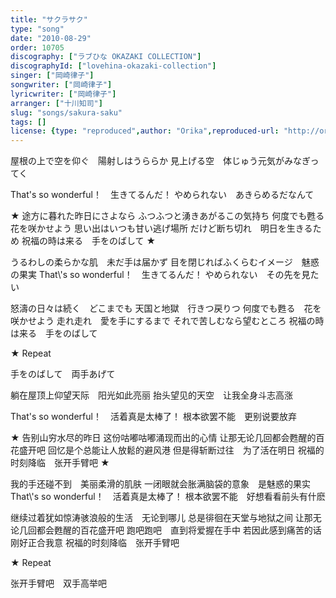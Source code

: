 ```yaml
---
title: "サクラサク"
type: "song"
date: "2010-08-29"
order: 10705
discography: ["ラブひな OKAZAKI COLLECTION"]
discographyId: ["lovehina-okazaki-collection"]
singer: ["岡崎律子"]
songwriter: ["岡崎律子"]
lyricwriter: ["岡崎律子"]
arranger: ["十川知司"]
slug: "songs/sakura-saku"
tags: []
license: {type: "reproduced",author: "Orika",reproduced-url: "http://orikamushi.myweb.hinet.net/",reproduced-website: "織歌蟲網站"}
---
```


屋根の上で空を仰ぐ　陽射しはうららか 
見上げる空　体じゅう元気がみなぎってく 

That's so wonderful！　生きてるんだ！ 
やめられない　あきらめるだなんて 

★ 途方に暮れた昨日にさよなら 
ふつふつと湧きあがるこの気持ち 
何度でも甦る　花を咲かせよう 
思い出はいつも甘い逃げ場所 
だけど断ち切れ　明日を生きるため 
祝福の時は来る　手をのばして ★ 

うるわしの柔らかな肌　未だ手は届かず 
目を閉じればふくらむイメージ　魅惑の果実 
That\\'s so wonderful！　生きてるんだ！ 
やめられない　その先を見たい 

怒濤の日々は続く　どこまでも 
天国と地獄　行きつ戻りつ 
何度でも甦る　花を咲かせよう 
走れ走れ　愛を手にするまで 
それで苦しむなら望むところ 
祝福の時は来る　手をのばして 

★ Repeat 

手をのばして　両手あげて

躺在屋顶上仰望天际　阳光如此亮丽 
抬头望见的天空　让我全身斗志高涨 

That's so wonderful！　活着真是太棒了！ 
根本欲罢不能　更别说要放弃 

★ 告别山穷水尽的昨日 
这份咕嘟咕嘟涌现而出的心情 
让那无论几回都会甦醒的百花盛开吧 
回忆是个总能让人放鬆的避风港 
但是得斩断过往　为了活在明日 
祝福的时刻降临　张开手臂吧 ★ 

我的手还碰不到　美丽柔滑的肌肤 
一闭眼就会胀满脑袋的意象　是魅惑的果实 
That\\'s so wonderful！　活着真是太棒了！ 
根本欲罢不能　好想看看前头有什麽 

继续过着犹如惊涛骇浪般的生活　无论到哪儿 
总是徘徊在天堂与地狱之间 
让那无论几回都会甦醒的百花盛开吧 
跑吧跑吧　直到将爱握在手中 
若因此感到痛苦的话　刚好正合我意 
祝福的时刻降临　张开手臂吧 

★ Repeat 

张开手臂吧　双手高举吧
